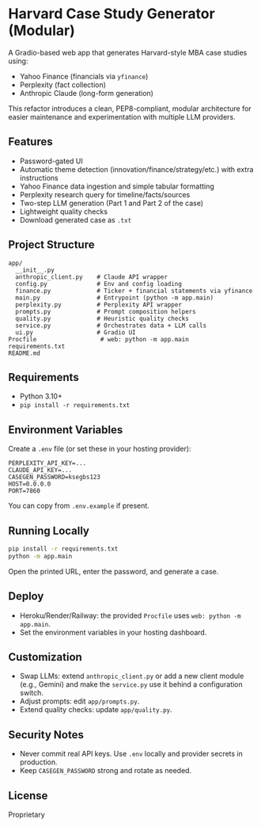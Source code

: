 # Harvard Case Study Generator (Modular)

A Gradio-based web app that generates Harvard-style MBA case studies using:
- Yahoo Finance (financials via `yfinance`)
- Perplexity (fact collection)
- Anthropic Claude (long-form generation)

This refactor introduces a clean, PEP8-compliant, modular architecture for easier maintenance and experimentation with multiple LLM providers.

## Features
- Password-gated UI
- Automatic theme detection (innovation/finance/strategy/etc.) with extra instructions
- Yahoo Finance data ingestion and simple tabular formatting
- Perplexity research query for timeline/facts/sources
- Two-step LLM generation (Part 1 and Part 2 of the case)
- Lightweight quality checks
- Download generated case as `.txt`

## Project Structure
```
app/
  __init__.py
  anthropic_client.py    # Claude API wrapper
  config.py              # Env and config loading
  finance.py             # Ticker + financial statements via yfinance
  main.py                # Entrypoint (python -m app.main)
  perplexity.py          # Perplexity API wrapper
  prompts.py             # Prompt composition helpers
  quality.py             # Heuristic quality checks
  service.py             # Orchestrates data + LLM calls
  ui.py                  # Gradio UI
Procfile                  # web: python -m app.main
requirements.txt
README.md
```

## Requirements
- Python 3.10+
- `pip install -r requirements.txt`

## Environment Variables
Create a `.env` file (or set these in your hosting provider):
```
PERPLEXITY_API_KEY=...
CLAUDE_API_KEY=...
CASEGEN_PASSWORD=ksegbs123
HOST=0.0.0.0
PORT=7860
```

You can copy from `.env.example` if present.

## Running Locally
```bash
pip install -r requirements.txt
python -m app.main
```
Open the printed URL, enter the password, and generate a case.

## Deploy
- Heroku/Render/Railway: the provided `Procfile` uses `web: python -m app.main`.
- Set the environment variables in your hosting dashboard.

## Customization
- Swap LLMs: extend `anthropic_client.py` or add a new client module (e.g., Gemini) and make the `service.py` use it behind a configuration switch.
- Adjust prompts: edit `app/prompts.py`.
- Extend quality checks: update `app/quality.py`.

## Security Notes
- Never commit real API keys. Use `.env` locally and provider secrets in production.
- Keep `CASEGEN_PASSWORD` strong and rotate as needed.

## License
Proprietary
